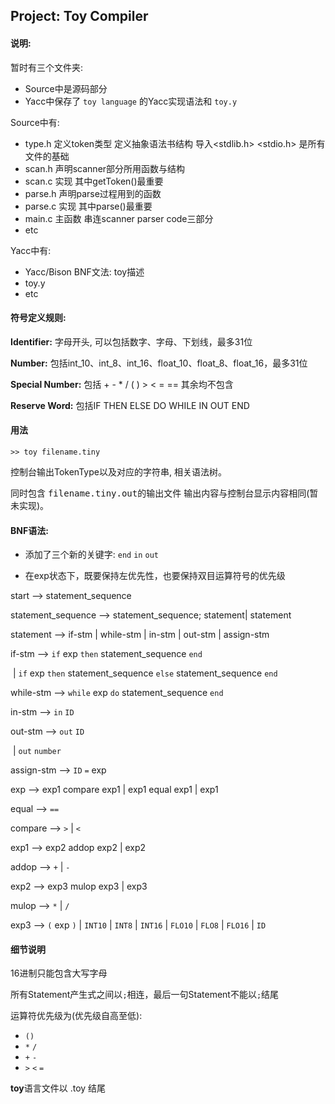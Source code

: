 ## Project: Toy Compiler

#### 说明:

暂时有三个文件夹:

- Source中是源码部分
- Yacc中保存了 `toy language` 的Yacc实现语法和 `toy.y` 

Source中有:

- type.h 定义token类型 定义抽象语法书结构 导入<stdlib.h> <stdio.h> 是所有文件的基础
- scan.h 声明scanner部分所用函数与结构
- scan.c 实现 其中getToken()最重要
- parse.h 声明parse过程用到的函数
- parse.c 实现 其中parse()最重要
- main.c 主函数 串连scanner parser code三部分
- etc

Yacc中有:

- Yacc/Bison BNF文法: toy描述
- toy.y
- etc



#### 符号定义规则:

**Identifier:** 字母开头, 可以包括数字、字母、下划线，最多31位

**Number:** 包括int_10、int_8、int_16、float_10、float_8、float_16，最多31位

**Special Number:** 包括 + - * / ( ) > < = == 其余均不包含

**Reserve Word:** 包括IF THEN ELSE DO WHILE IN OUT END



#### 用法

```
>> toy filename.tiny
```

控制台输出TokenType以及对应的字符串, 相关语法树。

同时包含 <kbd>filename.tiny.out</kbd>的输出文件 输出内容与控制台显示内容相同(暂未实现)。



#### BNF语法:

- 添加了三个新的关键字: `end` `in` `out`

- 在exp状态下，既要保持左优先性，也要保持双目运算符号的优先级



start -->	statement_sequence

statement_sequence -->	statement_sequence; statement| statement

statement --> if-stm | while-stm | in-stm | out-stm | assign-stm

if-stm --> `if` exp `then` statement_sequence `end`

​				| `if` exp `then` statement_sequence `else` statement_sequence `end`

while-stm -->	`while` exp `do` statement_sequence `end`

in-stm -->	`in` `ID`

out-stm --> `out` `ID`

​					| `out` `number`

assign-stm --> `ID` `=` exp

exp -->	exp1 compare exp1 | exp1 equal exp1 | exp1

equal -->	`==`

compare -->	`>` | `<`

exp1 -->	exp2 addop exp2 | exp2

addop -->	`+` | `-`

exp2 -->	exp3 mulop exp3 | exp3

mulop -->	`*` | `/`

exp3 -->	`(` exp `)` | `INT10` | `INT8` | `INT16` | `FLO10` | `FLO8` | `FLO16` | `ID`



#### 细节说明

16进制只能包含大写字母

所有Statement产生式之间以`;`相连，最后一句Statement不能以`;`结尾

运算符优先级为(优先级自高至低):

- `()`
- `*` `/`
- `+` `-`
- `>` `<` `=`

**toy**语言文件以 .toy 结尾

